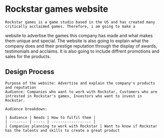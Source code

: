 # Rockstar games website

    Rockstar games is a game studio based in the US and has created many critically acclaimed games. Therefore, i am going to make a 
website to advertise the games this company has made and what makes them unique and special. The website is also going to explain what the company does and their prestige reputation through the display of awards, testimonials and acclaims. It is also going to include diffrent promotions and sales for the products.
    
## Design Process

    Purpose of the website: Advertise and explain the company's products and reputation
    Audience: Companies who want to work with Rockstar, Customers who are intrested in Rockstar's games, Investors who want to invest in Rockstar.

    Audience breakdown:

    | Audience | Needs | How to fulfil them |
    | -------- | ----- | ------------------ |
    | Companies planning to work with Rockstar | Want to know if Rockstar has the talents and skills to create a great product 